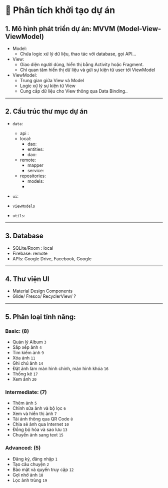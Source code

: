 # 🧩 Phân tích khởi tạo dự án
## 1. Mô hình phát triển dự án: MVVM (Model-View-ViewModel)
- Model:
  * Chứa logic xử lý dữ liệu, thao tác với database, gọi API...
- View:
  * Giao diện người dùng, hiển thị bằng Activity hoặc Fragment.
  * Chỉ quan tâm hiển thị dữ liệu và gửi sự kiện từ user tới ViewModel
- ViewModel:
  * Trung gian giữa View và Model
  * Logic xử lý sự kiện từ View
  * Cung cấp dữ liệu cho View thông qua Data Binding..
___

## 2. Cấu trúc thư mục dự án
-  `data`:
   + api : 
   + local: 
      * dao:
      * entities:
      * dao:
   + remote:
      * mapper
      * service:
   + repositories:
      * models:
      * 
     
- `ui`:

- `viewModels`

- `utils`:


___

## 3. Database
- SQLite/Room : local
- Firebase: remote
- APIs: Google Drive, Facebook, Google

___

## 4. Thư viện UI
- Material Design Components
- Glide/ Fresco/ RecyclerView/ ?

___

## 5. Phân loại tính năng:
### Basic: (8)
- Quản lý Album `3`
-  Sắp xếp ảnh `4`
- Tìm kiếm ảnh `9`
- Xóa ảnh `11`
- Ghi chú ảnh `14`
- Đặt ảnh làm màn hình chính, màn hình khóa `16`
- Thống kê `17`
- Xem ảnh `20`
  

### Intermediate: (7)
- Thêm ảnh `5`
-  Chỉnh sửa ảnh và bộ lọc `6`
- Xem và hiển thị ảnh `7`
- Tải ảnh thông qua QR Code `8`
- Chia sẻ ảnh qua Internet `10`
- Đồng bộ hóa và sao lưu `13`
- Chuyển ảnh sang text `15`

### Advanced: (5)
- Đăng ký, đăng nhập `1`
- Tạo câu chuyện `2`
- Bảo mật và quyền truy cập `12`
- Gợi nhớ ảnh `18`
- Lọc ảnh trùng `19`
